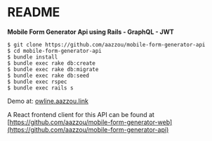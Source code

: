 # README

**Mobile Form Generator Api using Rails - GraphQL - JWT**

 ```shell
 $ git clone https://github.com/aazzou/mobile-form-generator-api
 $ cd mobile-form-generator-api
 $ bundle install
 $ bundle exec rake db:create
 $ bundle exec rake db:migrate
 $ bundle exec rake db:seed
 $ bundle exec rspec
 $ bundle exec rails s
 ```
 
 Demo at: [owline.aazzou.link](http://owline.aazzou.link)
 
A React frontend client for this API can be found at [https://github.com/aazzou/mobile-form-generator-web](https://github.com/aazzou/mobile-form-generator-api)
